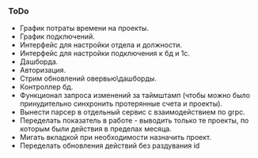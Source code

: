 ### ToDo
* График потраты времени на проекты.
* График подключений.
* Интерфейс для настройки отдела и должности.
* Интерфейс для настройки подключения к бд и 1с.
* Дашборда.
* Авторизация.
* Стрим обновлений овервью\дашборды.
* Контроллер бд.
* Функционал запроса изменений за таймштамп (чтобы можно было принудительно синхронить протерянные счета и проекты).
* Вынести парсер в отдельный сервис с взаимодействием по grpc.
* Переделать показатель в работе - выводить только те проекты, по которым были действия в пределах месяца.
* Мигать вкладкой при необходимости назначить проект.
* Переделать обновления действий без раздувания id
